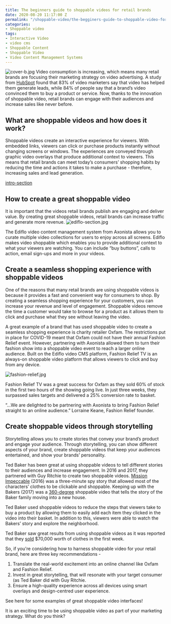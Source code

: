 ```yaml
---
title: The beginners guide to shoppable videos for retail brands
date: 2020-08-20 11:17:00 Z
permalink: "/shoppable-video/the-begginers-guide-to-shoppable-video-for-retail-brands"
categories:
- Shoppable video
tags:
- Interactive Video
- video cms
- Shoppable Content
- Shoppable Video
- Video Content Management Systems
---
```


![cover-b.jpg](/uploads/cover-b.jpg)
Video consumption is increasing, which means many retail brands are focusing their marketing strategy on video advertising. A study from [HubSpot](https://www.hubspot.com/marketing-statistics) found that 83% of video marketers say that video has helped them generate leads, while 84% of people say that a brand’s video convinced them to buy a product or service. 
Now, thanks to the innovation of shoppable video, retail brands can engage with their audiences and increase sales like never before.

## What are shoppable videos and how does it work?

Shoppable videos create an interactive experience for viewers. With embedded links, viewers can click or purchase products instantly without changing screens or windows. The experiences are conveyed through graphic video overlays that produce additional context to viewers. This means that retail brands can meet today’s consumers’ shopping habits by reducing the time and actions it takes to make a purchase - therefore, increasing sales and lead generation. 

[intro-section](/uploads/intro-section)

## How to create a great shoppable video

It is important that the videos retail brands publish are engaging and deliver value. By creating great shoppable videos, retail brands can increase traffic and generate more revenue. 
![ediflo-section.jpg](/uploads/ediflo-section.jpg)

The Ediflo video content management system from Axonista allows you to curate multiple video collections for users to enjoy across all screens.  Ediflo makes video shoppable which enables you to provide additional context to what your viewers are watching. You can include “buy buttons”, calls to action, email sign-ups and more in your videos. 

## Create a seamless shopping experience with shoppable videos

One of the reasons that many retail brands are using shoppable videos is because it provides a fast and convenient way for consumers to shop. By creating a seamless shopping experience for your customers, you can increase your revenue and level of engagement. Shoppable videos remove the time a customer would take to browse for a product as it allows them to click and purchase what they see without leaving the video. 

A great example of a brand that has used shoppable video to create a seamless shopping experience is charity retailer Oxfam. The restrictions put in place for COVID-19 meant that Oxfam could not have their annual Fashion Relief event. However, partnering with Axonista allowed them to turn their fashion show into a shoppable video event to reach a larger online audience. Built on the Ediflo video CMS platform, Fashion Relief TV is an always-on shoppable video platform that allows viewers to click and buy from any device.

![fashion-relief.jpg](/uploads/fashion-relief.jpg)

Fashion Relief TV was a great success for Oxfam as they sold 60% of stock in the first two hours of the showing going live. In just three weeks, they surpassed sales targets and delivered a 25% conversion rate to basket. 

“...We are delighted to be partnering with Axonista to bring Fashion Relief straight to an online audience.” Lorraine Keane, Fashion Relief founder.

## Create shoppable videos through storytelling

Storytelling allows you to create stories that convey your brand’s product and engage your audience. Through storytelling, you can show different aspects of your brand, create shoppable videos that keep your audiences entertained, and show your brands’ personality. 

Ted Baker has been great at using shoppable videos to tell different stories to their audiences and increase engagement. In 2016 and 2017, they partnered with Guy Ritchie to create two shoppable videos. [Mission Impeccable](https://medium.com/exmachinagroup/alibaba-and-ted-baker-two-case-studies-in-shoppable-video-91d5af40db4c) (2016) was a three-minute spy story that allowed most of the characters’ clothes to be clickable and shoppable. Keeping up with the Bakers (2017) was a [360-degree](https://www.youtube.com/watch?time_continue=15&v=ZSSfIlQnZb8&feature=emb_logo) shoppable video that tells the story of the Baker family moving into a new house. 

Ted Baker used shoppable videos to reduce the steps that viewers take to buy a product by allowing them to easily add each item they clicked in the video into their basket. In addition to this, viewers were able to watch the Bakers’ story and explore the neighborhood.

Ted Baker saw great results from using shoppable videos as it was reported that they [sold](https://www.thedrum.com/opinion/2020/07/07/how-shoppable-video-can-unlock-additional-revenue-advertisers) $70,000 worth of clothes in the first week.

So, if you're considering how to harness shoppable video for your retail brand, here are three key recommendations - 
1) Translate the real-world excitement into an online channel like Oxfam and Fashion Relief.
 2) Invest in great storytelling, that will resonate with your target consumer (as Ted Baker did with Guy Ritchie.
3) Ensure a high-quality experience across all devices using smart overlays and design-centred user experience. 

See here for some examples of great shoppable video interfaces!

It is an exciting time to be using shoppable video as part of your marketing strategy. What do you think? 